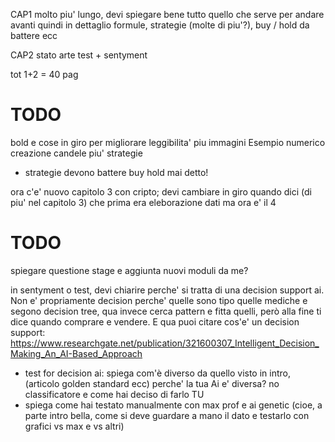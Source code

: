 CAP1
molto piu' lungo, devi spiegare bene tutto quello che serve per andare avanti quindi in dettaglio formule,
strategie (molte di piu'?), buy / hold da battere ecc

CAP2
stato arte test + sentyment

tot 1+2 = 40 pag


# TODO
bold e cose in giro per migliorare leggibilita'
piu immagini
Esempio numerico creazione candele
piu' strategie

- strategie devono battere buy hold mai detto!

ora c'e' nuovo capitolo 3 con cripto; devi cambiare in giro quando dici (di piu' nel capitolo 3) che prima era eleborazione dati ma ora e' il 4


# TODO
spiegare questione stage e aggiunta nuovi moduli da me?

in sentyment o test, devi chiarire perche' si tratta di una decision support ai.
Non e' propriamente decision perche' quelle sono tipo quelle mediche e segono decision tree, qua invece cerca pattern
e fitta quelli, però alla fine ti dice quando comprare e vendere.
E qua puoi citare cos'e' un decision support: https://www.researchgate.net/publication/321600307_Intelligent_Decision_Making_An_AI-Based_Approach

- test for decision ai:
  spiega com'è diverso da quello visto in intro, (articolo golden standard ecc)
  perche' la tua Ai e' diversa? no classificatore
  e come hai deciso di farlo TU
- spiega come hai testato manualmente con max prof e ai genetic
  (cioe, a parte intro bella, come si deve guardare a mano il dato e testarlo 
   con grafici vs max e vs altri)





